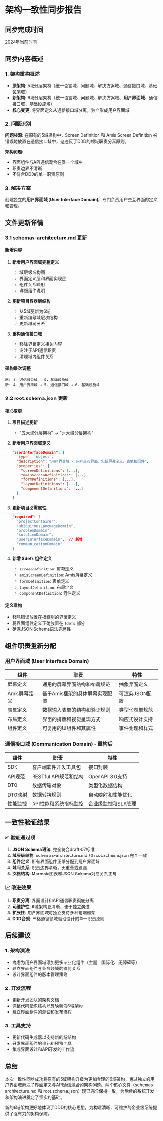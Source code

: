 # 架构一致性同步报告

## 同步完成时间
2024年当前时间

## 同步内容概述

### 1. 架构重构概述
- **原架构**: 5域分层架构（统一语言域、问题域、解决方案域、通信接口域、基础设施域）
- **新架构**: 6域分层架构（统一语言域、问题域、解决方案域、**用户界面域**、通信接口域、基础设施域）
- **核心变更**: 将界面定义从通信接口域分离，独立形成用户界面域

### 2. 问题识别
**问题根源**: 在原有的5域架构中，Screen Definition 和 Amis Screen Definition 被错误地放置在通信接口域中，这违反了DDD的领域职责分离原则。

**架构问题**:
- 界面组件与API通信混合在同一个域中
- 职责边界不清晰
- 不符合DDD的单一职责原则

### 3. 解决方案
创建独立的**用户界面域 (User Interface Domain)**，专门负责用户交互界面的定义和管理。

## 文件更新详情

### 3.1 schemas-architecture.md 更新

#### 新增内容
1. **新增用户界面域完整定义**
   - 域层级结构图
   - 界面定义层和界面实现层
   - 组件关系映射
   - 详细组件说明

2. **更新项目容器层结构**
   - 从5域更新为6域
   - 重新编号域层次结构
   - 更新域间关系

3. **重构通信接口域**
   - 移除界面定义相关内容
   - 专注于API通信职责
   - 清理域内组件关系

#### 架构层次调整
```
原: 4. 通信接口域 → 5. 基础设施域
新: 4. 用户界面域 → 5. 通信接口域 → 6. 基础设施域
```

### 3.2 root.schema.json 更新

#### 核心变更
1. **项目描述更新**
   - "五大域分层架构" → "六大域分层架构"

2. **新增用户界面域定义**
   ```json
   "userInterfaceDomain": {
     "type": "object",
     "description": "用户界面域 - 用户交互界面，包括屏幕定义、表单和组件",
     "properties": {
       "screenDefinitions": [...],
       "amisScreenDefinitions": [...],
       "formDefinitions": [...],
       "layoutDefinitions": [...],
       "componentDefinitions": [...]
     }
   }
   ```

3. **更新项目必需属性**
   ```json
   "required": [
     "projectContainer",
     "ubiquitousLanguageDomain", 
     "problemDomain",
     "solutionDomain",
     "userInterfaceDomain",  // 新增
     "communicationDomain"
   ]
   ```

4. **新增 $defs 组件定义**
   - `screenDefinition`: 屏幕定义
   - `amisScreenDefinition`: Amis屏幕定义
   - `formDefinition`: 表单定义
   - `layoutDefinition`: 布局定义
   - `componentDefinition`: 组件定义

#### 定义重构
- 移除错误放置在根级别的界面定义
- 将界面组件定义正确放置在 `$defs` 部分
- 确保JSON Schema语法完整性

## 组件职责重新分配

### 用户界面域 (User Interface Domain)
| 组件 | 职责 | 特性 |
|------|------|------|
| 屏幕定义 | 通用的屏幕界面结构和布局规范 | 抽象界面定义 |
| Amis屏幕定义 | 基于Amis框架的具体屏幕实现配置 | 可渲染JSON配置 |
| 表单定义 | 数据输入表单的结构和验证规则 | 类型化表单规范 |
| 布局定义 | 界面的排版和视觉呈现方式 | 响应式设计支持 |
| 组件定义 | 可复用的UI组件和其属性 | 事件处理和样式 |

### 通信接口域 (Communication Domain) - 重构后
| 组件 | 职责 | 特性 |
|------|------|------|
| SDK | 客户端软件开发工具包 | 接口封装 |
| API规范 | RESTful API规范和结构 | OpenAPI 3.0支持 |
| DTO | 数据传输对象 | 类型化数据结构 |
| DTO映射 | 数据转换规则 | 自动映射和性能优化 |
| 性能监控 | API性能和系统指标监控 | 企业级监控和SLA管理 |

## 一致性验证结果

### ✅ 验证通过项
1. **JSON Schema语法**: 完全符合draft-07标准
2. **域层级结构**: schemas-architecture.md 和 root.schema.json 完全一致
3. **组件定义**: 所有界面组件正确分配到用户界面域
4. **域间关系**: 职责边界清晰，无重叠或遗漏
5. **文档结构**: Mermaid图表和JSON Schema对应关系正确

### 📈 改进效果
1. **职责分离**: 界面设计和API通信职责彻底分离
2. **可维护性**: 6域架构更清晰，便于独立演进
3. **扩展性**: 用户界面域可独立支持多种前端框架
4. **DDD合规**: 严格遵循领域驱动设计的单一职责原则

## 后续建议

### 1. 架构演进
- 考虑为用户界面域添加更多专业化组件（主题、国际化、无障碍等）
- 建立界面组件与业务领域的映射关系
- 设计界面组件的版本管理策略

### 2. 开发流程
- 更新开发团队的架构文档
- 调整代码组织结构以反映新的6域架构
- 建立界面组件的测试和发布流程

### 3. 工具支持
- 更新代码生成器以支持新的域结构
- 开发界面组件的设计和预览工具
- 集成界面设计和API开发的工作流

## 总结

本次一致性同步成功将原有的5域架构升级为更加合理的6域架构，通过独立的用户界面域解决了界面定义与API通信混合的架构问题。两个核心文件（schemas-architecture.md 和 root.schema.json）现已完全保持一致，为后续的系统开发和架构演进奠定了坚实的基础。

新的6域架构更好地体现了DDD的核心思想，为构建清晰、可维护的企业级系统提供了强有力的架构保障。

